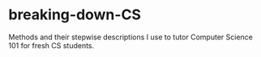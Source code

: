 # breaking-down-CS
Methods and their stepwise descriptions I use to tutor Computer Science 101 for fresh CS students. 
